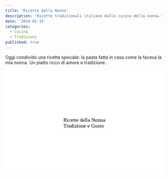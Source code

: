 ```yaml
---
title: 'Ricette della Nonna'
description: 'Ricette tradizionali italiane dalla cucina della nonna.'
date: '2024-01-15'
categories:
  - Cucina
  - Tradizioni
published: true
---
```


Oggi condivido una ricetta speciale: la pasta fatta in casa come la faceva la mia nonna. Un piatto ricco di amore e tradizione.

![ricette](./image.jpg)
